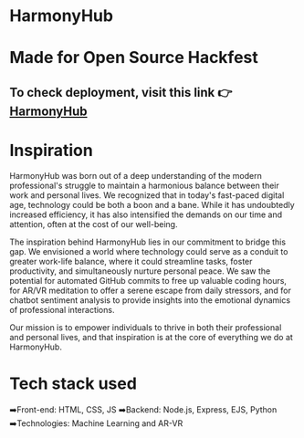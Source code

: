 # HarmonyHub
# Made for Open Source Hackfest
## To check deployment, visit this link 👉 [HarmonyHub](https://ishu2412.github.io/hackfest/)
# Inspiration
HarmonyHub was born out of a deep understanding of the modern professional's struggle to maintain a harmonious balance between their work and personal lives. We recognized that in today's fast-paced digital age, technology could be both a boon and a bane. While it has undoubtedly increased efficiency, it has also intensified the demands on our time and attention, often at the cost of our well-being.

The inspiration behind HarmonyHub lies in our commitment to bridge this gap. We envisioned a world where technology could serve as a conduit to greater work-life balance, where it could streamline tasks, foster productivity, and simultaneously nurture personal peace. We saw the potential for automated GitHub commits to free up valuable coding hours, for AR/VR meditation to offer a serene escape from daily stressors, and for chatbot sentiment analysis to provide insights into the emotional dynamics of professional interactions.

Our mission is to empower individuals to thrive in both their professional and personal lives, and that inspiration is at the core of everything we do at HarmonyHub.

# Tech stack used
➡️Front-end: HTML, CSS, JS
➡️Backend: Node.js, Express, EJS, Python
➡️Technologies: Machine Learning and AR-VR
